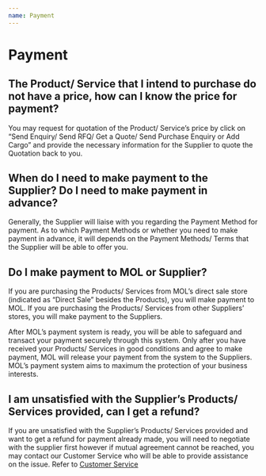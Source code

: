 ```yaml
---
name: Payment
---
```


# Payment

##  The Product/ Service that I intend to purchase do not have a price, how can I know the price for payment?

You may request for quotation of the Product/ Service’s price by click on “Send Enquiry/ Send RFQ/ Get a Quote/ Send Purchase Enquiry or Add Cargo” and provide the necessary information for the Supplier to quote the Quotation back to you.

##  When do I need to make payment to the Supplier? Do I need to make payment in advance?

Generally, the Supplier will liaise with you regarding the Payment Method for payment. As to which Payment Methods or whether you need to make payment in advance, it will depends on the Payment Methods/ Terms that the Supplier will be able to offer you.  

##  Do I make payment to MOL or Supplier?

If you are purchasing the Products/ Services from MOL’s direct sale store (indicated as “Direct Sale” besides the Products), you will make payment to MOL. If you are purchasing the Products/ Services from other Suppliers’ stores, you will make payment to the Suppliers. 

After MOL’s payment system is ready, you will be able to safeguard and transact your payment securely through this system. Only after you have received your Products/ Services in good conditions and agree to make payment, MOL will release your payment from the system to the Suppliers. MOL’s payment system aims to maximum the protection of your business interests. 

##  I am unsatisfied with the Supplier’s Products/ Services provided, can I get a refund? 

If you are unsatisfied with the Supplier’s Products/ Services provided and want to get a refund for payment already made, you will need to negotiate with the supplier first however if mutual agreement cannot be reached, you may contact our Customer Service who will be able to provide assistance on the issue. Refer to [Customer Service](http://emarineonline.com.customerservice)